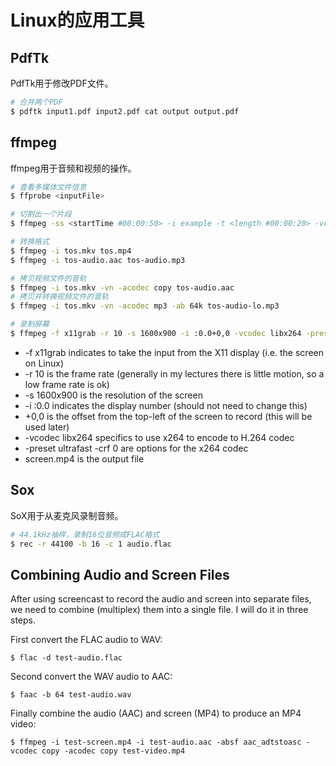 # Linux的应用工具

## PdfTk

PdfTk用于修改PDF文件。

```bash
# 合并两个PDF
$ pdftk input1.pdf input2.pdf cat output output.pdf
```

## ffmpeg

ffmpeg用于音频和视频的操作。

```bash
# 查看多媒体文件信息
$ ffprobe <inputFile>

# 切割出一个片段
$ ffmpeg -ss <startTime #00:00:50> -i example -t <length #00:00:20> -vcodec copy -acodec copy tos.mkv

# 转换格式
$ ffmpeg -i tos.mkv tos.mp4
$ ffmpeg -i tos-audio.aac tos-audio.mp3

# 拷贝视频文件的音轨
$ ffmpeg -i tos.mkv -vn -acodec copy tos-audio.aac
# 拷贝并转换视频文件的音轨
$ ffmpeg -i tos.mkv -vn -acodec mp3 -ab 64k tos-audio-lo.mp3

# 录制屏幕
$ ffmpeg -f x11grab -r 10 -s 1600x900 -i :0.0+0,0 -vcodec libx264 -preset ultrafast -crf 0 screen.mp4
```

- -f x11grab indicates to take the input from the X11 display (i.e. the screen on Linux)
- -r 10 is the frame rate (generally in my lectures there is little motion, so a low frame rate is ok)
- -s 1600x900 is the resolution of the screen
- -i :0.0 indicates the display number (should not need to change this)
- +0,0 is the offset from the top-left of the screen to record (this will be used later)
- -vcodec libx264 specifics to use x264 to encode to H.264 codec
- -preset ultrafast -crf 0 are options for the x264 codec
- screen.mp4 is the output file

## Sox

SoX用于从麦克风录制音频。

```bash
# 44.1kHz抽样，录制16位音频成FLAC格式
$ rec -r 44100 -b 16 -c 1 audio.flac
```

## Combining Audio and Screen Files

After using screencast to record the audio and screen into separate files, we need to combine (multiplex) them into a single file. I will do it in three steps.

First convert the FLAC audio to WAV:

```
$ flac -d test-audio.flac
```

Second convert the WAV audio to AAC:

```
$ faac -b 64 test-audio.wav
```

Finally combine the audio (AAC) and screen (MP4) to produce an MP4 video:

```
$ ffmpeg -i test-screen.mp4 -i test-audio.aac -absf aac_adtstoasc -vcodec copy -acodec copy test-video.mp4
```


